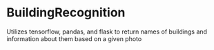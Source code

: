 # BuildingRecognition
Utilizes tensorflow, pandas, and flask to return names of buildings and information about them based on a given photo
